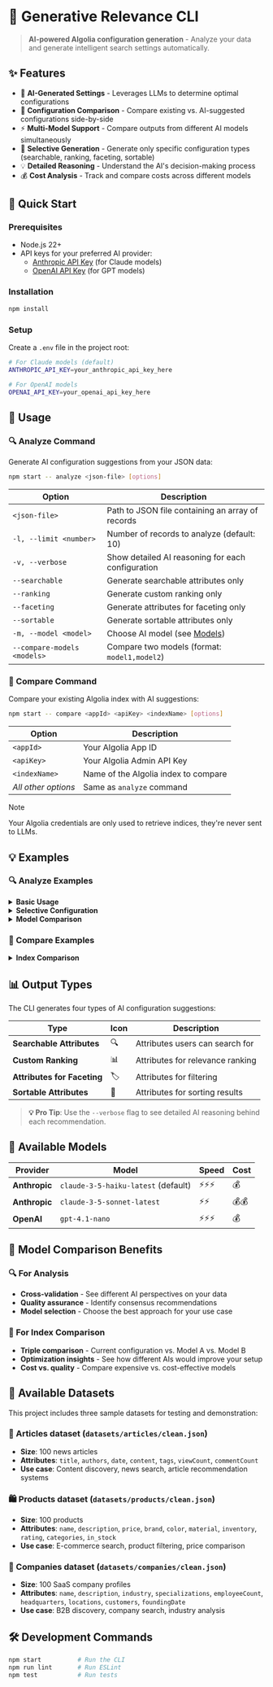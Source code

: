 # 🧠 Generative Relevance CLI

> **AI-powered Algolia configuration generation** - Analyze your data and generate intelligent search settings automatically.

## ✨ Features

- 🤖 **AI-Generated Settings** - Leverages LLMs to determine optimal configurations
- 🔄 **Configuration Comparison** - Compare existing vs. AI-suggested configurations side-by-side  
- ⚡ **Multi-Model Support** - Compare outputs from different AI models simultaneously
- 🎯 **Selective Generation** - Generate only specific configuration types (searchable, ranking, faceting, sortable)
- 💡 **Detailed Reasoning** - Understand the AI's decision-making process
- 💰 **Cost Analysis** - Track and compare costs across different models

## 🚀 Quick Start

### Prerequisites

- Node.js 22+
- API keys for your preferred AI provider:
  - [Anthropic API Key](https://console.anthropic.com/) (for Claude models)
  - [OpenAI API Key](https://platform.openai.com/) (for GPT models)

### Installation

```sh
npm install
```

### Setup

Create a `.env` file in the project root:

```sh
# For Claude models (default)
ANTHROPIC_API_KEY=your_anthropic_api_key_here

# For OpenAI models  
OPENAI_API_KEY=your_openai_api_key_here
```

## 📖 Usage

### 🔍 Analyze Command

Generate AI configuration suggestions from your JSON data:

```sh
npm start -- analyze <json-file> [options]
```

| Option | Description |
|--------|-------------|
| `<json-file>` | Path to JSON file containing an array of records |
| `-l, --limit <number>` | Number of records to analyze (default: 10) |
| `-v, --verbose` | Show detailed AI reasoning for each configuration |
| `--searchable` | Generate searchable attributes only |
| `--ranking` | Generate custom ranking only |
| `--faceting` | Generate attributes for faceting only |
| `--sortable` | Generate sortable attributes only |
| `-m, --model <model>` | Choose AI model (see [Models](#-available-models)) |
| `--compare-models <models>` | Compare two models (format: `model1,model2`) |

### 🔄 Compare Command  
Compare your existing Algolia index with AI suggestions:

```sh
npm start -- compare <appId> <apiKey> <indexName> [options]
```

| Option | Description |
|--------|-------------|
| `<appId>` | Your Algolia App ID |
| `<apiKey>` | Your Algolia Admin API Key |
| `<indexName>` | Name of the Algolia index to compare |
| *All other options* | Same as `analyze` command |

> [!NOTE]  
> Your Algolia credentials are only used to retrieve indices, they're never sent to LLMs.

## 💡 Examples

### 🔍 Analyze Examples

<details>
<summary><strong>Basic Usage</strong></summary>

```sh
# Quick analysis with default settings
npm start -- analyze datasets/products/clean.json

# Detailed analysis with AI reasoning  
npm start -- analyze datasets/products/clean.json --verbose

# Analyze only 5 records with detailed output
npm start -- analyze datasets/products/clean.json --limit 5 --verbose
```
</details>

<details>
<summary><strong>Selective Configuration</strong></summary>

```sh
# Generate only searchable attributes
npm start -- analyze datasets/products/clean.json --searchable

# Generate only custom ranking with reasoning
npm start -- analyze datasets/products/clean.json --ranking --verbose

# Generate faceting and sortable attributes
npm start -- analyze datasets/products/clean.json --faceting --sortable
```
</details>

<details>
<summary><strong>Model Comparison</strong></summary>

```sh
# Compare two models side-by-side
npm start -- analyze datasets/products/clean.json --compare-models claude-3-5-sonnet-latest,gpt-4.1-nano

# Compare models with detailed reasoning
npm start -- analyze datasets/products/clean.json --compare-models claude-3-5-haiku-latest,claude-3-5-sonnet-latest --verbose
```
</details>

### 🔄 Compare Examples

<details>
<summary><strong>Index Comparison</strong></summary>

```sh
# Compare your existing index with AI suggestions
npm start -- compare YOUR_APP_ID YOUR_API_KEY your_index_name --verbose

# Compare specific configuration types only
npm start -- compare YOUR_APP_ID YOUR_API_KEY your_index_name --searchable --ranking

# Triple comparison: Index vs Model A vs Model B
npm start -- compare YOUR_APP_ID YOUR_API_KEY your_index_name --compare-models claude-3-5-sonnet-latest,gpt-4.1-nano --verbose
```
</details>

## 📊 Output Types

The CLI generates four types of AI configuration suggestions:

| Type | Icon | Description |
|------|------|-------------|
| **Searchable Attributes** | 🔍 | Attributes users can search for |
| **Custom Ranking** | 📊 | Attributes for relevance ranking |
| **Attributes for Faceting** | 🏷️ | Attributes for filtering |  
| **Sortable Attributes** | 🔀 | Attributes for sorting results |

> **💡 Pro Tip**: Use the `--verbose` flag to see detailed AI reasoning behind each recommendation.

## 🤖 Available Models

| Provider | Model | Speed | Cost |
|----------|-------|-------|------|
| **Anthropic** | `claude-3-5-haiku-latest` (default) | ⚡⚡⚡ | 💰 |
| **Anthropic** | `claude-3-5-sonnet-latest` | ⚡⚡ | 💰💰 |
| **OpenAI** | `gpt-4.1-nano` | ⚡⚡⚡ | 💰 |

## 🔄 Model Comparison Benefits

### 🔍 For Analysis

- **Cross-validation** - See different AI perspectives on your data
- **Quality assurance** - Identify consensus recommendations  
- **Model selection** - Choose the best approach for your use case

### 🔄 For Index Comparison

- **Triple comparison** - Current configuration vs. Model A vs. Model B
- **Optimization insights** - See how different AIs would improve your setup
- **Cost vs. quality** - Compare expensive vs. cost-effective models

## 📁 Available Datasets

This project includes three sample datasets for testing and demonstration:

### 📰 Articles dataset (`datasets/articles/clean.json`)
- **Size**: 100 news articles
- **Attributes**: `title`, `authors`, `date`, `content`, `tags`, `viewCount`, `commentCount`
- **Use case**: Content discovery, news search, article recommendation systems

### 🛍️ Products dataset (`datasets/products/clean.json`)
- **Size**: 100 products
- **Attributes**: `name`, `description`, `price`, `brand`, `color`, `material`, `inventory`, `rating`, `categories`, `in_stock`
- **Use case**: E-commerce search, product filtering, price comparison

### 💼 Companies dataset (`datasets/companies/clean.json`) 
- **Size**: 100 SaaS company profiles
- **Attributes**: `name`, `description`, `industry`, `specializations`, `employeeCount`, `headquarters`, `locations`, `customers`, `foundingDate`
- **Use case**: B2B discovery, company search, industry analysis

## 🛠️ Development Commands

```sh
npm start          # Run the CLI
npm run lint       # Run ESLint
npm test           # Run tests
```
